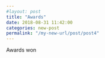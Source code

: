 ```yaml
---
#layout: post
title: "Awards"
date: 2018-08-31 11:42:00
categories: new-post
permalink: "/my-new-url/post/post4"
---
```


Awards won
